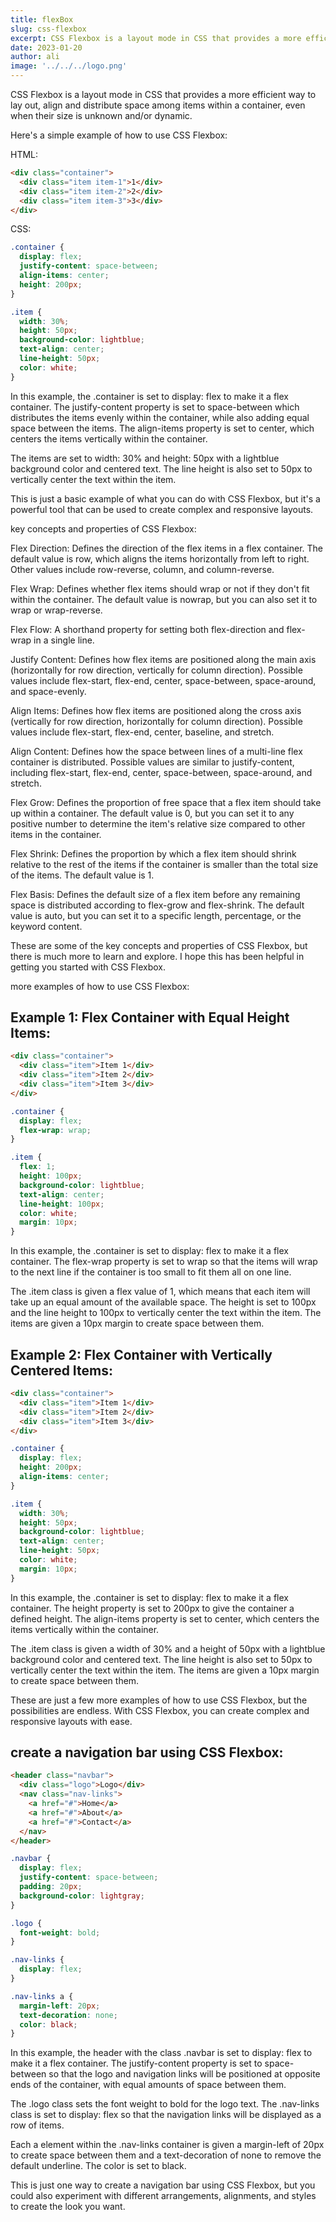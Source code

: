 ```yaml
---
title: flexBox
slug: css-flexbox
excerpt: CSS Flexbox is a layout mode in CSS that provides a more efficient way to lay out, align and distribute space among items within a container, even when their size is unknown and/or dynamic.
date: 2023-01-20
author: ali
image: '../../../logo.png'
---
```


CSS Flexbox is a layout mode in CSS that provides a more efficient way to lay out, align and distribute space among items within a container, even when their size is unknown and/or dynamic.

Here's a simple example of how to use CSS Flexbox:

HTML:

```html
<div class="container">
  <div class="item item-1">1</div>
  <div class="item item-2">2</div>
  <div class="item item-3">3</div>
</div>
```

CSS:

```css
.container {
  display: flex;
  justify-content: space-between;
  align-items: center;
  height: 200px;
}

.item {
  width: 30%;
  height: 50px;
  background-color: lightblue;
  text-align: center;
  line-height: 50px;
  color: white;
}
```

In this example, the .container is set to display: flex to make it a flex container. The justify-content property is set to space-between which distributes the items evenly within the container, while also adding equal space between the items. The align-items property is set to center, which centers the items vertically within the container.

The items are set to width: 30% and height: 50px with a lightblue background color and centered text. The line height is also set to 50px to vertically center the text within the item.

This is just a basic example of what you can do with CSS Flexbox, but it's a powerful tool that can be used to create complex and responsive layouts.

key concepts and properties of CSS Flexbox:

Flex Direction: Defines the direction of the flex items in a flex container. The default value is row, which aligns the items horizontally from left to right. Other values include row-reverse, column, and column-reverse.

Flex Wrap: Defines whether flex items should wrap or not if they don't fit within the container. The default value is nowrap, but you can also set it to wrap or wrap-reverse.

Flex Flow: A shorthand property for setting both flex-direction and flex-wrap in a single line.

Justify Content: Defines how flex items are positioned along the main axis (horizontally for row direction, vertically for column direction). Possible values include flex-start, flex-end, center, space-between, space-around, and space-evenly.

Align Items: Defines how flex items are positioned along the cross axis (vertically for row direction, horizontally for column direction). Possible values include flex-start, flex-end, center, baseline, and stretch.

Align Content: Defines how the space between lines of a multi-line flex container is distributed. Possible values are similar to justify-content, including flex-start, flex-end, center, space-between, space-around, and stretch.

Flex Grow: Defines the proportion of free space that a flex item should take up within a container. The default value is 0, but you can set it to any positive number to determine the item's relative size compared to other items in the container.

Flex Shrink: Defines the proportion by which a flex item should shrink relative to the rest of the items if the container is smaller than the total size of the items. The default value is 1.

Flex Basis: Defines the default size of a flex item before any remaining space is distributed according to flex-grow and flex-shrink. The default value is auto, but you can set it to a specific length, percentage, or the keyword content.

These are some of the key concepts and properties of CSS Flexbox, but there is much more to learn and explore. I hope this has been helpful in getting you started with CSS Flexbox.

more examples of how to use CSS Flexbox:

## Example 1: Flex Container with Equal Height Items:

```html
<div class="container">
  <div class="item">Item 1</div>
  <div class="item">Item 2</div>
  <div class="item">Item 3</div>
</div>
```

```css
.container {
  display: flex;
  flex-wrap: wrap;
}

.item {
  flex: 1;
  height: 100px;
  background-color: lightblue;
  text-align: center;
  line-height: 100px;
  color: white;
  margin: 10px;
}
```

In this example, the .container is set to display: flex to make it a flex container. The flex-wrap property is set to wrap so that the items will wrap to the next line if the container is too small to fit them all on one line.

The .item class is given a flex value of 1, which means that each item will take up an equal amount of the available space. The height is set to 100px and the line height to 100px to vertically center the text within the item. The items are given a 10px margin to create space between them.

## Example 2: Flex Container with Vertically Centered Items:

```html
<div class="container">
  <div class="item">Item 1</div>
  <div class="item">Item 2</div>
  <div class="item">Item 3</div>
</div>
```

```css
.container {
  display: flex;
  height: 200px;
  align-items: center;
}

.item {
  width: 30%;
  height: 50px;
  background-color: lightblue;
  text-align: center;
  line-height: 50px;
  color: white;
  margin: 10px;
}
```

In this example, the .container is set to display: flex to make it a flex container. The height property is set to 200px to give the container a defined height. The align-items property is set to center, which centers the items vertically within the container.

The .item class is given a width of 30% and a height of 50px with a lightblue background color and centered text. The line height is also set to 50px to vertically center the text within the item. The items are given a 10px margin to create space between them.

These are just a few more examples of how to use CSS Flexbox, but the possibilities are endless. With CSS Flexbox, you can create complex and responsive layouts with ease.

## create a navigation bar using CSS Flexbox:

```html
<header class="navbar">
  <div class="logo">Logo</div>
  <nav class="nav-links">
    <a href="#">Home</a>
    <a href="#">About</a>
    <a href="#">Contact</a>
  </nav>
</header>
```

```css
.navbar {
  display: flex;
  justify-content: space-between;
  padding: 20px;
  background-color: lightgray;
}

.logo {
  font-weight: bold;
}

.nav-links {
  display: flex;
}

.nav-links a {
  margin-left: 20px;
  text-decoration: none;
  color: black;
}
```

In this example, the header with the class .navbar is set to display: flex to make it a flex container. The justify-content property is set to space-between so that the logo and navigation links will be positioned at opposite ends of the container, with equal amounts of space between them.

The .logo class sets the font weight to bold for the logo text. The .nav-links class is set to display: flex so that the navigation links will be displayed as a row of items.

Each a element within the .nav-links container is given a margin-left of 20px to create space between them and a text-decoration of none to remove the default underline. The color is set to black.

This is just one way to create a navigation bar using CSS Flexbox, but you could also experiment with different arrangements, alignments, and styles to create the look you want.
